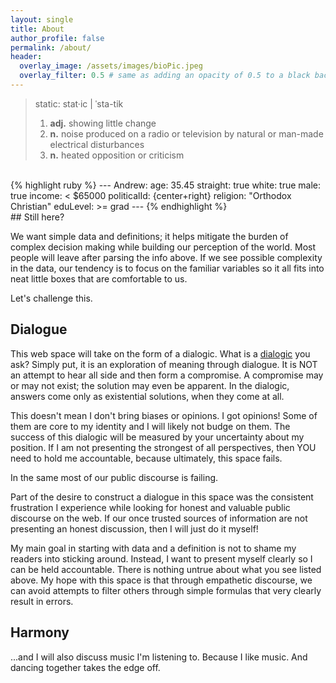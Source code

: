 ```yaml
---
layout: single
title: About
author_profile: false
permalink: /about/
header:
  overlay_image: /assets/images/bioPic.jpeg
  overlay_filter: 0.5 # same as adding an opacity of 0.5 to a black background
---
```


> static: stat·​ic | ˈsta-tik
> 1. **adj.** showing little change
> 2. **n.** noise produced on a radio or television by natural or man-made electrical disturbances
> 3. **n.** heated opposition or criticism

<br>
{% highlight ruby %}
---
Andrew:
  age: 35.45
  straight: true
  white: true
  male: true
  income:  < $65000
  politicalId: {center+right}
  religion: "Orthodox Christian"
  eduLevel: >= grad
---
{% endhighlight %}
<br>
## Still here?

We want simple data and definitions; it helps mitigate the burden of complex decision making while building our perception of the world. Most people will leave after parsing the info above. If we see possible complexity in the data, our tendency is to focus on the familiar variables so it all fits into neat little boxes that are comfortable to us.

Let's challenge this.

## Dialogue

This web space will take on the form of a dialogic. What is a [dialogic](https://en.wikipedia.org/wiki/Dialogic "wikipedia") you ask? Simply put, it is an exploration of meaning through dialogue. It is NOT an attempt to hear all side and then form a compromise. A compromise may or may not exist; the solution may even be apparent. In the dialogic, answers come only as existential solutions, when they come at all.

This doesn't mean I don't bring biases or opinions. I got opinions! Some of them are core to my identity and I will likely not budge on them. The success of this dialogic will be measured by your uncertainty about my position. If I am not presenting the strongest of all perspectives, then YOU need to hold me accountable, because ultimately, this space fails.

In the same most of our public discourse is failing.

Part of the desire to construct a dialogue in this space was the consistent frustration I experience while looking for honest and valuable public discourse on the web. If our once trusted sources of information are not presenting an honest discussion, then I will just do it myself!

My main goal in starting with data and a definition is not to shame my readers into sticking around. Instead, I want to present myself clearly so I can be held accountable. There is nothing untrue about what you see listed above. My hope with this space is that through empathetic discourse, we can avoid attempts to filter others through simple formulas that very clearly result in errors.

## Harmony

...and I will also discuss music I'm listening to. Because I like music. And dancing together takes the edge off.
